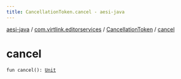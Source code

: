 ```yaml
---
title: CancellationToken.cancel - aesi-java
---
```


[aesi-java](../../index.html) / [com.virtlink.editorservices](../index.html) / [CancellationToken](index.html) / [cancel](.)

# cancel

`fun cancel(): `[`Unit`](https://kotlinlang.org/api/latest/jvm/stdlib/kotlin/-unit/index.html)